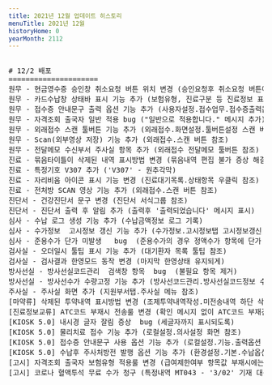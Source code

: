 ```yaml
---
title: 2021년 12월 업데이트 히스토리
menuTitle: 2021년 12월
historyHome: 0
yearMonth: 2112
---
```

<pre>

<bold># 12/2 배포</bold>
=====================
<span class="box jemu">원무</span> - 현금영수증 승인창 취소요청 버튼 위치 변경 (승인요청후 취소요청 버튼이 잘못 눌러지지 않도록)
<span class="box jemu">원무</span> - 카드수납창 상태바 표시 기능 추가 (보험유형, 진료구분 등 진료정보 표시)
<span class="box jemu">원무</span> - 접수증 안내문구 출력 옵션 기능 추가 (사용자설정.접수업무.접수증출력옵션 참조)
<span class="box jemu">원무</span> - 자격조회 출국자 일반 적용 bug ("일반으로 적용합니다." 메시지 추가)
<span class="box jemu">원무</span> - 외래접수 스캔 툴버튼 기능 추가 (외래접수.화면설정.툴버튼설정 스캔 버튼 참조)
<span class="box jemu">원무</span> - Scan(외부영상 저장) 기능 추가 (외래접수.스캔 버튼 참조)
<span class="box jemu">원무</span> - 전달메모 수신부서 주사실 항목 추가 (외래접수 전달메모 툴버튼 참조)
<span class="box chart">진료</span> - 묶음타이틀이 삭제된 내역 표시방법 변경 (묶음내역 편집 불가 증상 해결)
<span class="box chart">진료</span> - 특정기호 V307 추가 ('V307' - 원추각막)
<span class="box chart">진료</span> - 자리비움 아이콘 표시 기능 변경 (진료대기목록.상태항목 우클릭 참조)
<span class="box chart">진료</span> - 전처방 SCAN 영상 기능 추가 (외래접수.스캔 버튼 참조)
<span class="box other">진단서</span> - 건강진단서 문구 변경 (진단서 서식그룹 참조)
<span class="box other">진단서</span> - 진단서 출력 후 알림 추가 (출력후 '출력되었습니다' 메시지 표시)
<span class="box inspect">심사</span> - 수납 로그 생성 기능 추가 (수납금액정보 로그 기록)
<span class="box inspect">심사</span> - 수가정보  고시정보 갱신 기능 추가 (수가정보.고시정보탭 고시정보갱신 버튼 참조)
<span class="box inspect">심사</span> - 준용수가 단가 미발생   bug  (준용수가의 경우 정액수가 항목에 단가 기재)
<span class="box lab">검사실</span> - 오더일시 툴팁 표시 기능 추가 (대기환자 목록 툴팁 참조)
<span class="box lab">검사실</span> - 검사결과 한영모드 동작 변경 (마지막 한영상태 유지되게)
<span class="box lab">방사선실</span> - 방사선실코드관리  검색창 항목  bug  (불필요 항목 제거)
<span class="box lab">방사선실</span> - 방사선수가 수량고정 기능 추가 (방사선코드관리.방사선실코드정보 수량고정 항목 참조)
<span class="box lab">주사실</span> - 주사실 화면 추가 (지원부서탭.주사실 메뉴 참조)
<span class="box other">[마약류]</span> 삭제된 투약내역 표시방법 변경 (조제투약내역작성.미전송내역 하단 삭제된투약내역 참조)
<span class="box other">[진료정보교류]</span> ATC코드 부재시 전송룰 변경 (확인 메시지 없이 ATC코드 부재건을 포함하여 전송되도록)
<span class="box other">[KIOSK 5.0]</span> 내시경 글자 잘림 증상  bug (세글자까지 표시되도록)
<span class="box other">[KIOSK 5.0]</span> 물리치료 접수 기능 추가 (로컬설정.의사설정 화면 참조)
<span class="box other">[KIOSK 5.0]</span> 접수증 안내문구 사용 옵션 기능 추가 (로컬설정.기능.출력옵션 참조)
<span class="box other">[KIOSK 5.0]</span> 수납후 주사처방전 발행 옵션 기능 추가 (환경설정.기본.수납옵션 참조)
<span class="box other">[고시]</span> 자격조회 출국자 보험유형 적용룰 변경 (급여제한여부 항목값 부재시에는 출국자 진료가능)
<span class="box other">[고시]</span> 코로나 혈액투석 무료 수가 청구 (특정내역 MT043 - '3/02' 기재 대상)

</pre>